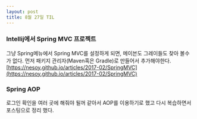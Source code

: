 ```yaml
---
layout: post
title: 8월 27일 TIL
---
```

### Intellij에서 Spring MVC 프로젝트
그냥 Spring메뉴에서 Spring MVC를 설정하게 되면, 메이븐도 그레이들도 찾아 볼수가 없다.
먼저 패키지 관리자(Maven혹은 Gradle)로 만들어서 추가해야한다.
[https://nesoy.github.io/articles/2017-02/SpringMVC](https://nesoy.github.io/articles/2017-02/SpringMVC)

### Spring AOP
로그인 확인을 여러 곳에 해줘야 될꺼 같아서 AOP를 이용하기로 했고 다시 복습하면서 포스팅으로 정리 했다.
    







